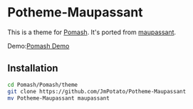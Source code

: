 # Potheme-Maupassant

This is a theme for [Pomash](https://github.com/JmPotato/Pomash). It's ported from [maupassant](https://github.com/tufu9441/maupassant-hexo).

Demo:[Pomash Demo](http://ipotato.me)

Installation
--------------

```bash
cd Pomash/Pomash/theme
git clone https://github.com/JmPotato/Potheme-Maupassant
mv Potheme-Maupassant maupassant
```

